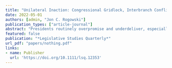 ```yaml
---
title: "Unilateral Inaction: Congressional Gridlock, Interbranch Conflict, and Public Evaluations of Executive Power"
date: 2022-05-01
authors: [admin, "Jon C. Rogowski"]
publication_types: ["article-journal"]
abstract: "Presidents routinely overpromise and underdeliver, especially amidst partisan polarization, narrow congressional majorities, and persistent gridlock. As Congress routinely stymies their legislative agendas, presidents consider alternative courses of action. We study public re- actions to unilateral power in the context of congressional inaction. While some research suggests that presidents cannot afford to pass up opportunities for action, more recent scholarship indicates that the public holds negative views of unilateral power and disapproves of its use. Survey experiments embedded on a national sample of Americans provide unambiguous evidence of the costs of unilateral power. Across three policy areas and between- and within-respondent analyses, the public responds negatively when presidents exercise unilateral power rather than accept the status quo, even among individuals who share the president’s policy views. Our results suggest that while legislative gridlock may increase the appeal of unilateral power, its use may come at a steep public cost."
featured: false
publication: "*Legislative Studies Quarterly*"
url_pdf: "papers/nothing.pdf"
links:
- name: Publisher
  url: 'https://doi.org/10.1111/lsq.12353'
---
```


